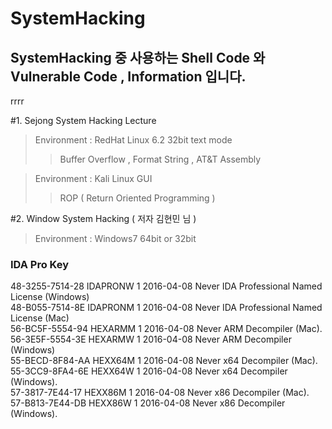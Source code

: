 SystemHacking
=============


SystemHacking 중 사용하는 Shell Code 와 Vulnerable Code , Information 입니다.
-------------
rrrr

#1. Sejong System Hacking Lecture
> Environment : RedHat Linux 6.2 32bit text mode
>> Buffer Overflow , Format String , AT&T Assembly

> Environment : Kali Linux GUI
>> ROP ( Return Oriented Programming )


#2. Window System Hacking ( 저자 김현민 님 )
> Environment : Windows7 64bit or 32bit


### IDA Pro Key
48-3255-7514-28 IDAPRONW  1 2016-04-08 Never      IDA Professional Named License (Windows)  
48-B055-7514-8E IDAPRONM  1 2016-04-08 Never      IDA Professional Named License (Mac)  
56-BC5F-5554-94 HEXARMM   1 2016-04-08 Never      ARM Decompiler (Mac).  
56-3E5F-5554-3E HEXARMW   1 2016-04-08 Never      ARM Decompiler (Windows)  
55-BECD-8F84-AA HEXX64M   1 2016-04-08 Never      x64 Decompiler (Mac).  
55-3CC9-8FA4-6E HEXX64W   1 2016-04-08 Never      x64 Decompiler (Windows).  
57-3817-7E44-17 HEXX86M   1 2016-04-08 Never      x86 Decompiler (Mac).  
57-B813-7E44-DB HEXX86W   1 2016-04-08 Never      x86 Decompiler (Windows).  
